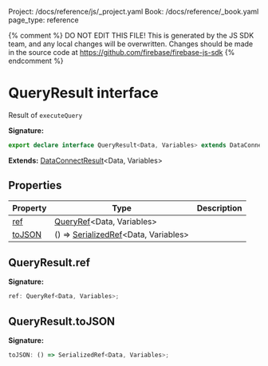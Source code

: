 Project: /docs/reference/js/_project.yaml
Book: /docs/reference/_book.yaml
page_type: reference

{% comment %}
DO NOT EDIT THIS FILE!
This is generated by the JS SDK team, and any local changes will be
overwritten. Changes should be made in the source code at
https://github.com/firebase/firebase-js-sdk
{% endcomment %}

# QueryResult interface
Result of `executeQuery`

<b>Signature:</b>

```typescript
export declare interface QueryResult<Data, Variables> extends DataConnectResult<Data, Variables> 
```
<b>Extends:</b> [DataConnectResult](./data-connect.dataconnectresult.md#dataconnectresult_interface)<!-- -->&lt;Data, Variables&gt;

## Properties

|  Property | Type | Description |
|  --- | --- | --- |
|  [ref](./data-connect.queryresult.md#queryresultref) | [QueryRef](./data-connect.queryref.md#queryref_interface)<!-- -->&lt;Data, Variables&gt; |  |
|  [toJSON](./data-connect.queryresult.md#queryresulttojson) | () =&gt; [SerializedRef](./data-connect.serializedref.md#serializedref_interface)<!-- -->&lt;Data, Variables&gt; |  |

## QueryResult.ref

<b>Signature:</b>

```typescript
ref: QueryRef<Data, Variables>;
```

## QueryResult.toJSON

<b>Signature:</b>

```typescript
toJSON: () => SerializedRef<Data, Variables>;
```
